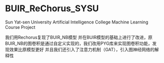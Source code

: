 # BUIR_ReChorus_SYSU
Sun Yat-sen University Artificial Intelligence College Machine Learning Course Project

我们用Rechorus复现了BUIR_NB模型
并在BUIR模型的基础上进行了改进，原BUIR_NB的图卷积是通过自定义实现的，我们改用PYG库来实现图卷积功能，发现效果比原模型更好
并且我们还引入了注意力机制（GAT），引入图神经网络的解释性
